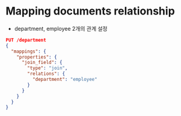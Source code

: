 # Mapping documents relationship

-   department, employee 2개의 관계 설정

```json
PUT /department
{
  "mappings": {
    "properties": {
      "join_field": {
        "type": "join",
        "relations": {
          "department": "employee"
        }
      }
    }
  }
}
```
